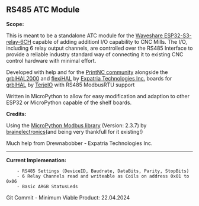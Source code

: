 ## RS485 ATC Module ##

__Scope:__ 

This is meant to be a standalone ATC module for the [Waveshare ESP32-S3-relay-6CH](https://www.waveshare.com/esp32-s3-relay-6ch.htm) capable of adding additionl I/O capability to CNC Mills. The I/O, including 6 relay output channels, are controlled over the RS485 Interface to provide a reliable industry standard way of connecting it to existing CNC control hardware with minimal effort.

Developed with help and for the [PrintNC community](https://wiki.printnc.info/en/home) alongside the [grblHAL2000](https://github.com/Expatria-Technologies/grblhal_2000_PrintNC) and [flexiHAL](https://expatria.myshopify.com/products/flexi-hal) by [Expatria Technologies Inc.](https://github.com/Expatria-Technologies) boards for [grblHAL](https://github.com/grblHAL) by [TerjeIO](https://github.com/terjeio) with RS485 ModbusRTU support

Written in MicroPython to allow for easy modification and adaption to other ESP32 or MicroPython capable of the shelf boards.

__Credits:__

Using the [MicroPython Modbus library](https://github.com/brainelectronics/micropython-modbus) (Version: 2.3.7) by [brainelectronics](https://github.com/brainelectronics)(and being very thankfull for it existing!)

Much help from Drewnabobber - Expatria Technologies Inc.

---

__Current Implemenation:__ 
```
    - RS485 Settings (DeviceID, Baudrate, DataBits, Parity, StopBits)
    - 6 Relay Channels read and writeable as Coils on address 0x01 to 0x06
    - Basic ARGB StatusLeds
```

Git Commit - Minimum Viable Product: 22.04.2024 
